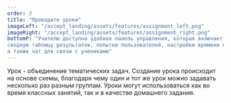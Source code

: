 ```yaml
---
order: 3
title: "Проводите уроки"
imageLeft: "/accept_landing/assets/features/assignment_left.png"
imageRight: "/accept_landing/assets/features/assignment_right.png"
bottomP: "Учителю доступна удобная панель управления, которая включает
сводную таблицу результатов, попытки пользователей, настройки времени проведения урока,
а также чат для связи с учениками"
---
```


Урок - объединение тематических задач. Создание урока происходит на основе схемы, благодаря чему один и тот же урок можно задавать несколько раз разным группам.
Уроки могут использоваться как во время классных занятий, так и в качестве домашнего задания.
